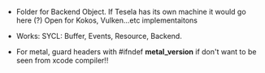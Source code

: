 - Folder for Backend Object.
If Tesela has its own machine it would go here (?)
Open for Kokos, Vulken...etc implementaitons

- Works:
SYCL: Buffer, Events, Resource, Backend.
- For metal, guard headers with #ifndef __metal_version__ if don't want to be seen from xcode compiler!!